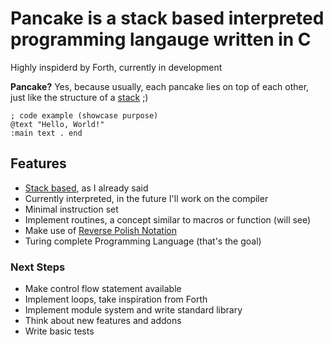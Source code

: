 # Pancake is a stack based interpreted programming langauge written in C

Highly inspiderd by Forth, currently in development

**Pancake?** Yes, because usually, each pancake lies on top of each other, just like the structure of a [stack](https://en.wikipedia.org/wiki/Stack_(abstract_data_type)) ;)

```
; code example (showcase purpose)
@text "Hello, World!"
:main text . end
```

## Features
* [Stack based](https://en.wikipedia.org/wiki/Stack-oriented_programming#:~:text=The%20programming%20languages%20Forth%2C%20Factor,data%20back%20atop%20the%20stack.), as I already said 
* Currently interpreted, in the future I'll work on the compiler
* Minimal instruction set
* Implement routines, a concept similar to macros or function (will see)
* Make use of [Reverse Polish Notation](https://en.wikipedia.org/wiki/Reverse_Polish_notation)
* Turing complete Programming Language (that's the goal)

### Next Steps
* Make control flow statement available
* Implement loops, take inspiration from Forth
* Implement module system and write standard library
* Think about new features and addons
* Write basic tests
